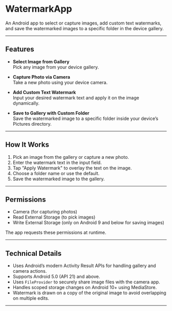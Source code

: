 # WatermarkApp

An Android app to select or capture images, add custom text watermarks, and save the watermarked images to a specific folder in the device gallery.

---

## Features

- **Select Image from Gallery**  
Pick any image from your device gallery.

- **Capture Photo via Camera**  
Take a new photo using your device camera.

- **Add Custom Text Watermark**  
Input your desired watermark text and apply it on the image dynamically.

- **Save to Gallery with Custom Folder**  
Save the watermarked image to a specific folder inside your device’s Pictures directory.

---

## How It Works

1. Pick an image from the gallery or capture a new photo.  
2. Enter the watermark text in the input field.  
3. Tap "Apply Watermark" to overlay the text on the image.  
4. Choose a folder name or use the default.  
5. Save the watermarked image to the gallery.

---

## Permissions

- Camera (for capturing photos)  
- Read External Storage (to pick images)  
- Write External Storage (only on Android 9 and below for saving images)

The app requests these permissions at runtime.

---

## Technical Details

- Uses Android’s modern Activity Result APIs for handling gallery and camera actions.  
- Supports Android 5.0 (API 21) and above.  
- Uses `FileProvider` to securely share image files with the camera app.  
- Handles scoped storage changes on Android 10+ using MediaStore.  
- Watermark is drawn on a copy of the original image to avoid overlapping on multiple edits.

---

